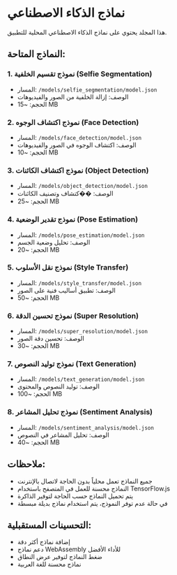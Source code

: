 # نماذج الذكاء الاصطناعي

هذا المجلد يحتوي على نماذج الذكاء الاصطناعي المحلية للتطبيق.

## النماذج المتاحة:

### 1. نموذج تقسيم الخلفية (Selfie Segmentation)

- المسار: `/models/selfie_segmentation/model.json`
- الوصف: إزالة الخلفية من الصور والفيديوهات
- الحجم: ~15 MB

### 2. نموذج اكتشاف الوجوه (Face Detection)

- المسار: `/models/face_detection/model.json`
- الوصف: اكتشاف الوجوه في الصور والفيديوهات
- الحجم: ~10 MB

### 3. نموذج اكتشاف الكائنات (Object Detection)

- المسار: `/models/object_detection/model.json`
- الوصف: ��كتشاف وتصنيف الكائنات
- الحجم: ~25 MB

### 4. نموذج تقدير الوضعية (Pose Estimation)

- المسار: `/models/pose_estimation/model.json`
- الوصف: تحليل وضعية الجسم
- الحجم: ~20 MB

### 5. نموذج نقل الأسلوب (Style Transfer)

- المسار: `/models/style_transfer/model.json`
- الوصف: تطبيق أساليب فنية على الصور
- الحجم: ~50 MB

### 6. نموذج تحسين الدقة (Super Resolution)

- المسار: `/models/super_resolution/model.json`
- الوصف: تحسين دقة الصور
- الحجم: ~30 MB

### 7. نموذج توليد النصوص (Text Generation)

- المسار: `/models/text_generation/model.json`
- الوصف: توليد النصوص والمحتوى
- الحجم: ~100 MB

### 8. نموذج تحليل المشاعر (Sentiment Analysis)

- المسار: `/models/sentiment_analysis/model.json`
- الوصف: تحليل المشاعر في النصوص
- الحجم: ~40 MB

## ملاحظات:

- جميع النماذج تعمل محلياً بدون الحاجة لاتصال بالإنترنت
- النماذج محسنة للعمل في المتصفح باستخدام TensorFlow.js
- يتم تحميل النماذج حسب الحاجة لتوفير الذاكرة
- في حالة عدم توفر النموذج، يتم استخدام نماذج بديلة مبسطة

## التحسينات المستقبلية:

- إضافة نماذج أكثر دقة
- دعم نماذج WebAssembly للأداء الأفضل
- ضغط النماذج لتوفير عرض النطاق
- نماذج محسنة للغة العربية
